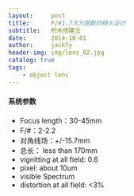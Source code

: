 ```yaml
---
layout:     post
title:      F/#1.7大光圈数码镜头设计
subtitle:   积木搭建法
date:       2014-10-01
author:     jackfy
header-img: img/lens_02.jpg
catalog: true
tags:
    - object lens
---
```


#### 系统参数

- Focus length：30-45mm
- F/#：2-2.2
- 对角线场：+/-15.7mm
- 总长： less than 170mm
- vignitting at all field: 0.6
- pixel: about 10um
- visible Spectrum
- distortion at all field: <3%
